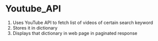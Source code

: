 # Youtube_API

1. Uses YouTube API to fetch list of videos of certain search keyword
2. Stores it in dictionary
3. Displays that dictionary in web page in paginated response
